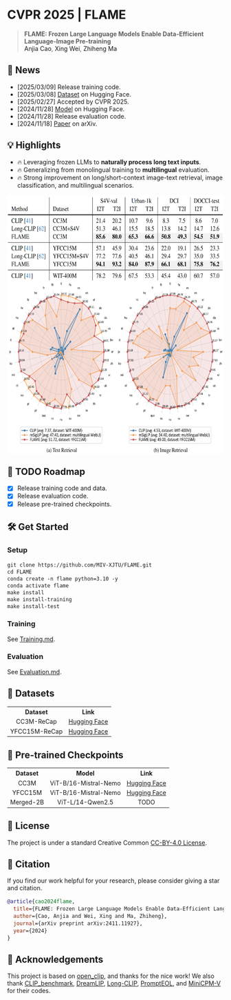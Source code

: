 # CVPR 2025 | FLAME


> **FLAME: Frozen Large Language Models Enable Data-Efficient Language-Image Pre-training** <br>
<a>Anjia Cao</a>,</span> <a>Xing Wei</a>,</span> <a>Zhiheng Ma</a>

 
## 📰 News
- [2025/03/09] Release training code.
- [2025/03/08] [Dataset](https://arxiv.org/abs/2411.11927) on Hugging Face.
- [2025/02/27] Accepted by CVPR 2025.
- [2024/11/28] [Model](https://huggingface.co/caj/FLAME-Mistral-Nemo-ViT-B-16) on Hugging Face.
- [2024/11/28] Release evaluation code.
- [2024/11/18] [Paper](https://arxiv.org/abs/2411.11927) on arXiv.

## 💡 Highlights
- 🔥 Leveraging frozen LLMs to **naturally process long text inputs**.
- 🔥 Generalizing from monolingual training to **multilingual** evaluation.
- 🔥 Strong improvement on long/short-context image-text retrieval, image classification, and multilingual scenarios.

<img src="figures\long_context.png" style="vertical-align: -10px; display: block; margin-left: auto; margin-right: auto;" height="200px" width="630px">
<img src="figures\multilingual.png" style="vertical-align: -10px; display: block; margin-left: auto; margin-right: auto;" height="400px" width="670px">

## 📅 TODO Roadmap

- [x] Release training code and data.
- [x] Release evaluation code.
- [x] Release pre-trained checkpoints.

## 🛠️ Get Started
### Setup
```
git clone https://github.com/MIV-XJTU/FLAME.git
cd FLAME
conda create -n flame python=3.10 -y
conda activate flame
make install
make install-training
make install-test
```

### Training
See [Training.md](./Training.md).

### Evaluation
See [Evaluation.md](./Evaluation.md).

## 📁 Datasets
<table><tbody>
<!-- START TABLE -->
<!-- TABLE HEADER -->
<th valign="center">Dataset</th>
<th valign="center">Link</th>
<!-- TABLE BODY -->
<tr>
<td align="center">CC3M-ReCap</td>
<td align="center"><a href="https://huggingface.co/datasets/caj/FLAME-ReCap-CC3M-MiniCPM-Llama3-V-2_5">Hugging Face</a></td>
</tr>
<tr>
<td align="center">YFCC15M-ReCap</td>
<td align="center"><a href="https://huggingface.co/datasets/caj/FLAME-ReCap-YFCC15M-MiniCPM-Llama3-V-2_5">Hugging Face</a></td>
</tr>
</tbody></table>

## 🔐 Pre-trained Checkpoints
<table><tbody>
<!-- START TABLE -->
<!-- TABLE HEADER -->
<th valign="center">Dataset</th>
<th valign="center">Model</th>
<th valign="center">Link</th>

<!-- TABLE BODY -->
<tr>
<td align="center">CC3M</td>
<td align="center">ViT-B/16-Mistral-Nemo</td>
<td align="center"><a href="https://huggingface.co/caj/FLAME-Mistral-Nemo-ViT-B-16">Hugging Face</a></td>
</tr>
<tr>
<td align="center">YFCC15M</td>
<td align="center">ViT-B/16-Mistral-Nemo</td>
<td align="center"><a href="https://huggingface.co/caj/FLAME-Mistral-Nemo-ViT-B-16">Hugging Face</a></td>
</tr>
<tr>
<td align="center">Merged-2B</td>
<td align="center">ViT-L/14-Qwen2.5</td>
<td align="center">TODO</td>
</tr>
</tbody></table>

## 🛂 License

The project is under a standard Creative Common [CC-BY-4.0 License](./LICENSE).

## 📖 Citation
If you find our work helpful for your research, please consider giving a star and citation.
```bibtex
@article{cao2024flame,
  title={FLAME: Frozen Large Language Models Enable Data-Efficient Language-Image Pre-training},
  author={Cao, Anjia and Wei, Xing and Ma, Zhiheng},
  journal={arXiv preprint arXiv:2411.11927},
  year={2024}
}
```

## 🫡 Acknowledgements
This project is based on [open_clip](https://github.com/mlfoundations/open_clip), and thanks for the nice work! 
We also thank [CLIP_benchmark](https://github.com/LAION-AI/CLIP_benchmark), [DreamLIP](https://github.com/zyf0619sjtu/DreamLIP), [Long-CLIP](https://github.com/beichenzbc/Long-CLIP), [PromptEOL](https://github.com/kongds/scaling_sentemb), and [MiniCPM-V](https://github.com/OpenBMB/MiniCPM-o) for their codes.